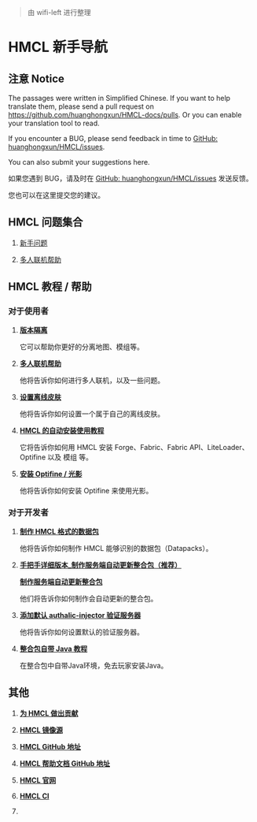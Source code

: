 > 由 wifi-left 进行整理

# HMCL 新手导航

## 注意 Notice

The passages were written in Simplified Chinese. If you want to help translate them, please send a pull request on https://github.com/huanghongxun/HMCL-docs/pulls. Or you can enable your translation tool to read.

If you encounter a BUG, please send feedback in time to [GitHub: huanghongxun/HMCL/issues](http://github.com/huanghongxun/HMCL/issues).

You can also submit your suggestions here.

如果您遇到 BUG，请及时在 [GitHub: huanghongxun/HMCL/issues](http://github.com/huanghongxun/HMCL/issues) 发送反馈。

您也可以在这里提交您的建议。

## HMCL **问题集合**

1. [新手问题](about-questions.md)

2. [多人联机帮助](multiplayer.md)

## HMCL 教程 / 帮助

### **对于使用者**

1. [**版本隔离**](Global-version-isolation.md)

   它可以帮助你更好的分离地图、模组等。

2. [**多人联机帮助**](multiplayer.md)

   他将告诉你如何进行多人联机，以及一些问题。

3. [**设置离线皮肤**](offline-skin.md)

   他将告诉你如何设置一个属于自己的离线皮肤。

4. [**HMCL 的自动安装使用教程**](auto-installing.md)

   它将告诉你如何用 HMCL 安装 Forge、Fabric、Fabric API、LiteLoader、Optifine 以及 模组 等。

5. [**安装 Optifine / 光影**](install_optifine.md)

   他将告诉你如何安装 Optifine 来使用光影。

### **对于开发者**

1. [**制作 HMCL 格式的数据包**](datapack.md)

   他将告诉你如何制作 HMCL 能够识别的数据包（Datapacks）。

2. [**手把手详细版本_制作服务端自动更新整合包（推荐）**](serverpack2.md)
 
   [**制作服务端自动更新整合包**](serverpack.md)

   他们将告诉你如何制作会自动更新的整合包。

3. [**添加默认 authalic-injector 验证服务器**](authlib-injector.md)

   他将告诉你如何设置默认的验证服务器。

4. [**整合包自带 Java 教程**](modpack_in_java.md)
   
   在整合包中自带Java环境，免去玩家安装Java。

## **其他**

1. [**为 HMCL 做出贡献**](contribution.md)

2. [**HMCL 镜像源**](https://gitee.com/Glavo/HMCL-Update#hello-minecraft-launcher-%E6%9B%B4%E6%96%B0%E5%88%86%E5%8F%91)

3. [**HMCL GitHub 地址**](http://github.com/huanghongxun/HMCL)

4. [**HMCL 帮助文档 GitHub 地址**](http://github.com/huanghongxun/HMCL-docs)

5. [**HMCL 官网**](http://hmcl.huangyuhui.net)

6. [**HMCL CI**](https://ci.huangyuhui.net/)

6. 
